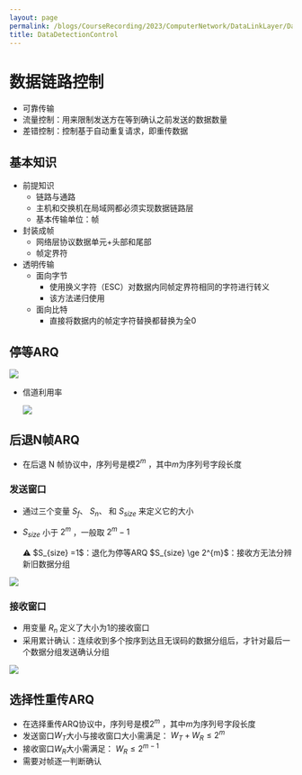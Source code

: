 ```yaml
---
layout: page
permalink: /blogs/CourseRecording/2023/ComputerNetwork/DataLinkLayer/DataDetectionControl/index.html
title: DataDetectionControl
---
```


# 数据链路控制

- 可靠传输
- 流量控制：用来限制发送方在等到确认之前发送的数据数量
- 差错控制：控制基于自动重复请求，即重传数据

## 基本知识

- 前提知识
    - 链路与通路
    - 主机和交换机在局域网都必须实现数据链路层
    - 基本传输单位：帧
- 封装成帧
    - 网络层协议数据单元+头部和尾部
    - 帧定界符
- 透明传输
    - 面向字节
        - 使用换义字符（ESC）对数据内同帧定界符相同的字符进行转义
        - 该方法递归使用
    - 面向比特
        - 直接将数据内的帧定字符替换都替换为全0

## 停等ARQ

<img src="https://CRYoushiwo.github.io/images/blogs/CoursesRecording/ComputerNetwork/DataLinkLayer/Chapter11/Untitled.png" class="blog-image" >

- 信道利用率
    
    <img src="https://CRYoushiwo.github.io/images/blogs/CoursesRecording/ComputerNetwork/DataLinkLayer/Chapter11/Untitled%201.png" class="blog-image" >
    

## 后退N帧ARQ

- 在后退 N 帧协议中，序列号是模$2^m$ ，其中$m$为序列号字段长度

### 发送窗口

- 通过三个变量 $S_f$、 $S_n$、 和 $S_{size}$ 来定义它的大小
- $S_{size}$ 小于 $2^m$ ，一般取 $2^m-1$
    
    <aside>
    ⚠️  $S_{size} =1$：退化为停等ARQ
    $S_{size} \ge 2^{m}$：接收方无法分辨新旧数据分组
    
    </aside>
    
<img src="https://CRYoushiwo.github.io/images/blogs/CoursesRecording/ComputerNetwork/DataLinkLayer/Chapter11/Untitled%202.png" class="blog-image" >

### 接收窗口

- 用变量 $R_n$ 定义了大小为1的接收窗口
- 采用累计确认：连续收到多个按序到达且无误码的数据分组后，才针对最后一个数据分组发送确认分组

<img src="https://CRYoushiwo.github.io/images/blogs/CoursesRecording/ComputerNetwork/DataLinkLayer/Chapter11/Untitled%203.png" class="blog-image" >

## 选择性重传ARQ

- 在选择重传ARQ协议中，序列号是模$2^m$ ，其中$m$为序列号字段长度
- 发送窗口$W_T$大小与接收窗口大小需满足： $W_T+W_R≤2^m$
- 接收窗口$W_R$大小需满足： $W_R≤2^{m-1}$
- 需要对帧逐一判断确认